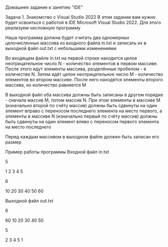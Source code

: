 Домашнее задание к занятию "IDE"

Задача 1. Знакомство с Visual Studio 2022
В этом задании вам нужно будет освоиться с работой в IDE Microsoft Visual Studio 2022. Для этого реализуем несложную программу

Наша программа должна будет считать два одномерных целочисленных массива из входного файла in.txt и записать их в выходной файл out.txt с небольшими изменениями

Во входящем файле in.txt на первой строке находится целое неотрицательное число N - количество элементов в первом массиве. После этого идут элементы массива, разделённые пробелом - в количестве N. Затем идёт целое неотрицательное число M - количество элементов во втором массиве. После него находятся элементы второго массива, их количество равняется M

В выходной файл оба массива должны быть записаны в другом порядке - сначала массив M, потом массив N. При этом элементы в массиве M (изначально второй по счёту массив) должны быть сдвинуты на один элемент вправо с переносом последнего элемента на место первого, а элементы в массиве N (изначально первый по счёту массив) должны быть сдвинуты на один элемент влево с переносом первого элемента на место последнего

Перед каждым массивом в выходном файле должен быть записан его размер

Пример работы программы
Входной файл in.txt

5

1 2 3 4 5

6

10 20 30 40 50 60

Выходной файл out.txt

6

60 10 20 30 40 50

5

2 3 4 5 1
